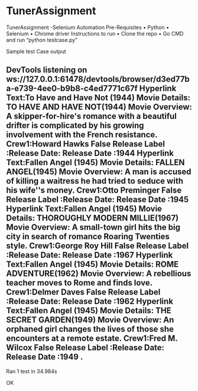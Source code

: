 # TunerAssignment
TunerAssignment  -Selenium Automation
Pre-Requisites
•	Python 
•	Selenium 
•	Chrome driver
Instructions to run 
•	Clone the repo
•	Go CMD and run “python testcase.py”

Sample test Case output

DevTools listening on ws://127.0.0.1:61478/devtools/browser/d3ed77ba-e739-4ee0-b9b8-c4ed7771c67f
Hyperlink Text:To Have and Have Not (1944)
Movie Details: TO HAVE AND HAVE NOT(1944)
Movie Overview: A skipper-for-hire's romance with a beautiful drifter is complicated by his growing involvement with the French resistance.
Crew1:Howard Hawks
False
Release Label :Release Date:
Release Date :1944
Hyperlink Text:Fallen Angel (1945)
Movie Details: FALLEN ANGEL(1945)
Movie Overview: A man is accused of killing a waitress he had tried to seduce with his wife''s money.
Crew1:Otto Preminger
False
Release Label :Release Date:
Release Date :1945
Hyperlink Text:Fallen Angel (1945)
Movie Details: THOROUGHLY MODERN MILLIE(1967)
Movie Overview: A small-town girl hits the big city in search of romance Roaring Twenties style.
Crew1:George Roy Hill
False
Release Label :Release Date:
Release Date :1967
Hyperlink Text:Fallen Angel (1945)
Movie Details: ROME ADVENTURE(1962)
Movie Overview: A rebellious teacher moves to Rome and finds love.
Crew1:Delmer Daves
False
Release Label :Release Date:
Release Date :1962
Hyperlink Text:Fallen Angel (1945)
Movie Details: THE SECRET GARDEN(1949)
Movie Overview: An orphaned girl changes the lives of those she encounters at a remote estate.
Crew1:Fred M. Wilcox
False
Release Label :Release Date:
Release Date :1949
.
----------------------------------------------------------------------
Ran 1 test in 34.984s

OK



